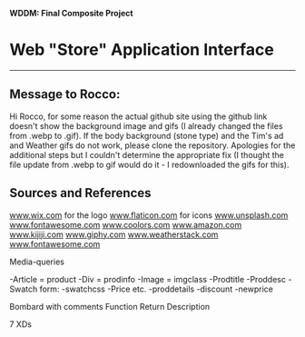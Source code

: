 **WDDM: Final Composite Project**
# Web "Store" Application Interface

---
## Message to Rocco:

Hi Rocco, for some reason the actual github site using the github link doesn't show the background image and gifs (I already changed the files from .webp to .gif). If the body background (stone type) and the Tim's ad and Weather gifs do not work, please clone the repository. Apologies for the additional steps but I couldn't determine the appropriate fix (I thought the file update from .webp to gif would do it - I redownloaded the gifs for this).



## Sources and References

www.wix.com for the logo
www.flaticon.com for icons
www.unsplash.com
www.fontawesome.com
www.coolors.com
www.amazon.com
www.kijiji.com
www.giphy.com
www.weatherstack.com
www.fontawesome.com


Media-queries

-Article = product
-Div = prodinfo
	-Image = imgclass
	-Prodtitle
	-Proddesc 
-Swatch form:
	-swatchcss
-Price etc.
	-proddetails
	-discount
	-newprice


Bombard with comments
	Function
	Return
	Description

7 XDs